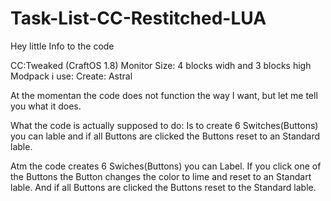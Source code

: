 # Task-List-CC-Restitched-LUA

Hey little Info to the code 

CC:Tweaked (CraftOS 1.8)
Monitor Size: 4 blocks widh and 3 blocks high
Modpack i use: Create: Astral

At the momentan the code does not function the way I want, but let me tell you what it does.

What the code is actually supposed to do: Is to create 6 Switches(Buttons) you can lable and if all Buttons are clicked the Buttons reset to an Standard lable. 

Atm the code creates 6 Swiches(Buttons) you can Label. If you click one of the Buttons the Button changes the color to lime and reset to an Standart lable. And if all Buttons are clicked the Buttons reset to the Standard lable. 